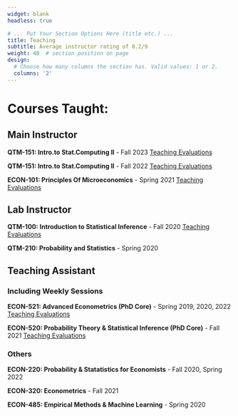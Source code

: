 ```yaml
---
widget: blank
headless: true

# ... Put Your Section Options Here (title etc.) ...
title: Teaching
subtitle: Average instructor rating of 8.2/9
weight: 40  # section position on page
design:
  # Choose how many columns the section has. Valid values: 1 or 2.
  columns: '2'
---
```


# Courses Taught:

## Main Instructor

**QTM-151: Intro.to Stat.Computing II** - Fall 2023 [Teaching Evaluations](https://docs.google.com/viewer?url=https://raw.githubusercontent.com/jjestra/webpage/master/static/media/QTM-151-1Intro.toStat.ComputingII-Fall2023_JuanEstrada.pdf)

**QTM-151: Intro.to Stat.Computing II** - Fall 2022 [Teaching Evaluations](https://docs.google.com/viewer?url=https://raw.githubusercontent.com/jjestra/webpage/master/static/media/QTM-151-TE_JuanEstrada.pdf)

**ECON-101: Principles Of Microeconomics** - Spring 2021 [Teaching Evaluations](https://docs.google.com/viewer?url=https://raw.githubusercontent.com/jjestra/webpage/master/static/media/ECON-101.pdf)

## Lab Instructor

**QTM-100: Introduction to Statistical Inference** - Fall 2020 [Teaching Evaluations](https://docs.google.com/viewer?url=https://raw.githubusercontent.com/jjestra/webpage/master/static/media/QTM-100-6.pdf)

**QTM-210: Probability and Statistics** - Spring 2020

## Teaching Assistant

### Including Weekly Sessions 

**ECON-521: Advanced Econometrics (PhD Core)** - Spring 2019, 2020, 2022 [Teaching Evaluations](https://view.officeapps.live.com/op/view.aspx?src=https%3A%2F%2Fraw.githubusercontent.com%2Fjjestra%2Fwebpage%2Fmaster%2Fstatic%2Fmedia%2FEcon_521_TA_Results.xlsx&wdOrigin=BROWSELINK)

**ECON-520: Probability Theory & Statistical Inference (PhD Core)** - Fall 2021 [Teaching Evaluations](https://view.officeapps.live.com/op/view.aspx?src=https%3A%2F%2Fraw.githubusercontent.com%2Fjjestra%2Fwebpage%2Fmaster%2Fstatic%2Fmedia%2FEcon_520_TA_Results.xlsx&wdOrigin=BROWSELINK)

### Others

**ECON-220: Probability & Statatistics for Economists** - Fall 2020, Spring 2022

**ECON-320: Econometrics** - Fall 2021

**ECON-485: Empirical Methods & Machine Learning** - Spring 2020



